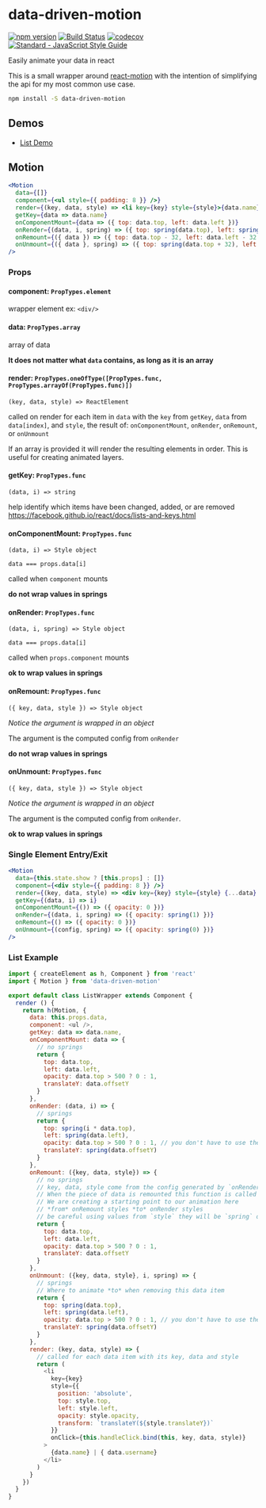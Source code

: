 # data-driven-motion

[![npm version](https://badge.fury.io/js/data-driven-motion.svg)](https://badge.fury.io/js/data-driven-motion)
[![Build Status](https://travis-ci.org/tkh44/data-driven-motion.svg?branch=master)](https://travis-ci.org/tkh44/data-driven-motion)
[![codecov](https://codecov.io/gh/tkh44/data-driven-motion/branch/master/graph/badge.svg)](https://codecov.io/gh/tkh44/data-driven-motion)
[![Standard - JavaScript Style Guide](https://img.shields.io/badge/code_style-standard-brightgreen.svg)](https://img.shields.io/badge/code_style-standard-brightgreen.svg)



Easily animate your data in react

This is a small wrapper around [react-motion](https://github.com/chenglou/react-motion) with the intention of simplifying the api for my most common use case.


```bash
npm install -S data-driven-motion
```

## Demos
* [List Demo](https://jsfiddle.net/tkh44/vmkjuam4/)

## Motion

```jsx
<Motion
  data={[]}
  component={<ul style={{ padding: 8 }} />}
  render={(key, data, style) => <li key={key} style={style}>{data.name}</li>}
  getKey={data => data.name}
  onComponentMount={data => ({ top: data.top, left: data.left })}
  onRender={(data, i, spring) => ({ top: spring(data.top), left: spring(data.left) })}
  onRemount={({ data }) => ({ top: data.top - 32, left: data.left - 32 })}
  onUnmount={({ data }, spring) => ({ top: spring(data.top + 32), left: spring(data.left + 32) })}
/>
```

### Props

#### component: `PropTypes.element`
wrapper element 
ex: `<div/>`


#### data: `PropTypes.array`
array of data

**It does not matter what `data` contains, as long as it is an array**

#### render: `PropTypes.oneOfType([PropTypes.func, PropTypes.arrayOf(PropTypes.func)])`
`(key, data, style) => ReactElement`

called on render for each item in `data` with the `key` from `getKey`, `data` from `data[index]`, and
`style`, the result of: `onComponentMount`, `onRender`, `onRemount`, or `onUnmount`

If an array is provided it will render the resulting elements in order.
This is useful for creating animated layers.


#### getKey: `PropTypes.func`
`(data, i) => string`

help identify which items have been changed, added, or are removed
https://facebook.github.io/react/docs/lists-and-keys.html


#### onComponentMount: `PropTypes.func`
`(data, i) => Style object`

`data === props.data[i]`

called when `component` mounts

__do not wrap values in springs__


#### onRender: `PropTypes.func`
`(data, i, spring) => Style object`

`data === props.data[i]`

called when `props.component` mounts

__ok to wrap values in springs__


#### onRemount: `PropTypes.func`

`({ key, data, style }) => Style object`

*Notice the argument is wrapped in an object*

The argument is the computed config from `onRender` 

__do not wrap values in springs__


#### onUnmount: `PropTypes.func`

`({ key, data, style }) => Style object`

*Notice the argument is wrapped in an object*

The argument is the computed config from `onRender`. 

__ok to wrap values in springs__


### Single Element Entry/Exit
```jsx
<Motion
  data={this.state.show ? [this.props] : []}
  component={<div style={{ padding: 8 }} />}
  render={(key, data, style) => <div key={key} style={style} {...data} />}
  getKey={(data, i) => i}
  onComponentMount={()) => ({ opacity: 0 })}
  onRender={(data, i, spring) => ({ opacity: spring(1) })}
  onRemount={() => ({ opacity: 0 })}
  onUnmount={(config, spring) => ({ opacity: spring(0) })}
/>
```

### List Example
```javascript
import { createElement as h, Component } from 'react'
import { Motion } from 'data-driven-motion'

export default class ListWrapper extends Component {
  render () {
    return h(Motion, {
      data: this.props.data,
      component: <ul />,
      getKey: data => data.name,
      onComponentMount: data => {
        // no springs
        return {
          top: data.top,
          left: data.left,
          opacity: data.top > 500 ? 0 : 1,
          translateY: data.offsetY
        }
      },
      onRender: (data, i) => {
        // springs
        return {
          top: spring(i * data.top),
          left: spring(data.left),
          opacity: data.top > 500 ? 0 : 1, // you don't have to use them,
          translateY: spring(data.offsetY)
        }
      },
      onRemount: ({key, data, style}) => {
        // no springs
        // key, data, style come from the config generated by `onRender`.
        // When the piece of data is remounted this function is called to override the initial position of the rendered element
        // We are creating a starting point to our animation here
        // *from* onRemount styles *to* onRender styles
        // be careful using values from `style` they will be `spring` objects
        return {
          top: data.top,
          left: data.left,
          opacity: data.top > 500 ? 0 : 1,
          translateY: data.offsetY
        }
      },
      onUnmount: ({key, data, style}, i, spring) => {
        // springs
        // Where to animate *to* when removing this data item
        return {
          top: spring(data.top),
          left: spring(data.left),
          opacity: data.top > 500 ? 0 : 1, // you don't have to use them,
          translateY: spring(data.offsetY)
        }
      },
      render: (key, data, style) => {
        // called for each data item with its key, data and style
        return (
          <li
            key={key}
            style={{
              position: 'absolute',
              top: style.top,
              left: style.left,
              opacity: style.opacity,
              transform: `translateY(${style.translateY})`
            }}
            onClick={this.handleClick.bind(this, key, data, style)}
          >
            {data.name} | { data.username}
          </li>
        )
      }
    })
  }
}
```
